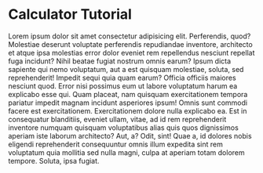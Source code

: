 # Calculator Tutorial

Lorem ipsum dolor sit amet consectetur adipisicing elit. Perferendis, quod? Molestiae deserunt voluptate perferendis repudiandae inventore, architecto et atque ipsa molestias error dolor eveniet rem repellendus nesciunt repellat fuga incidunt? Nihil beatae fugiat nostrum omnis earum? Ipsum dicta sapiente qui nemo voluptatum, aut a est quisquam molestiae, soluta, sed reprehenderit! Impedit sequi quia quam earum? Officia officiis maiores nesciunt quod. Error nisi possimus eum ut labore voluptatum harum ea explicabo esse qui. Quam placeat, nam quisquam exercitationem tempora pariatur impedit magnam incidunt asperiores ipsum! Omnis sunt commodi facere est exercitationem. Exercitationem dolore nulla explicabo ea. Est in consequatur blanditiis, eveniet ullam, vitae, ad id rem reprehenderit inventore numquam quisquam voluptatibus alias quis quos dignissimos aperiam iste laborum architecto? Aut, a? Odit, sint! Quae a, id dolores nobis eligendi reprehenderit consequuntur omnis illum expedita sint rem voluptatum quia mollitia sed nulla magni, culpa at aperiam totam dolorem tempore. Soluta, ipsa fugiat.
